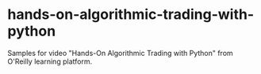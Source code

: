 # hands-on-algorithmic-trading-with-python
Samples for video "Hands-On Algorithmic Trading with Python" from O'Reilly learning platform.
